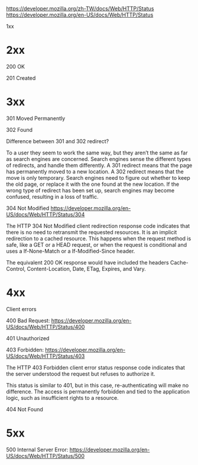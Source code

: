 https://developer.mozilla.org/zh-TW/docs/Web/HTTP/Status
https://developer.mozilla.org/en-US/docs/Web/HTTP/Status

1xx

# 2xx

200 OK

201 Created

# 3xx

301 Moved Permanently

302 Found

Difference between 301 and 302 redirect?

To a user they seem to work the same way, but they aren’t the same as far as search engines are concerned. Search engines sense the different types of redirects, and handle them differently. A 301 redirect means that the page has permanently moved to a new location. A 302 redirect means that the move is only temporary. Search engines need to figure out whether to keep the old page, or replace it with the one found at the new location. If the wrong type of redirect has been set up, search engines may become confused, resulting in a loss of traffic.

304 Not Modified https://developer.mozilla.org/en-US/docs/Web/HTTP/Status/304

The HTTP 304 Not Modified client redirection response code indicates that there is no need to retransmit the requested resources. It is an implicit redirection to a cached resource. This happens when the request method is safe, like a GET or a HEAD request, or when the request is conditional and uses a If-None-Match or a If-Modified-Since header.

The equivalent 200 OK response would have included the headers Cache-Control, Content-Location, Date, ETag, Expires, and Vary.

# 4xx

Client errors

400 Bad Request: https://developer.mozilla.org/en-US/docs/Web/HTTP/Status/400

401 Unauthorized

403 Forbidden: https://developer.mozilla.org/en-US/docs/Web/HTTP/Status/403

The HTTP 403 Forbidden client error status response code indicates that the server understood the request but refuses to authorize it.

This status is similar to 401, but in this case, re-authenticating will make no difference. The access is permanently forbidden and tied to the application logic, such as insufficient rights to a resource.

404 Not Found

# 5xx

500 Internal Server Error: https://developer.mozilla.org/en-US/docs/Web/HTTP/Status/500
